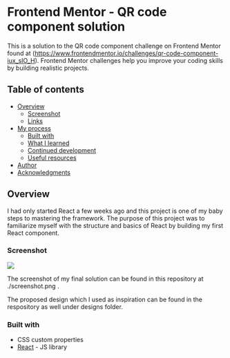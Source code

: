 # Frontend Mentor - QR code component solution

This is a solution to the QR code component challenge on Frontend Mentor found at (https://www.frontendmentor.io/challenges/qr-code-component-iux_sIO_H). Frontend Mentor challenges help you improve your coding skills by building realistic projects. 

## Table of contents

- [Overview](#overview)
  - [Screenshot](#screenshot)
  - [Links](#links)
- [My process](#my-process)
  - [Built with](#built-with)
  - [What I learned](#what-i-learned)
  - [Continued development](#continued-development)
  - [Useful resources](#useful-resources)
- [Author](#author)
- [Acknowledgments](#acknowledgments)


## Overview
I had only started React a few weeks ago and this project is one of my baby steps to mastering the framework. The purpose of this project was to familiarize myself with the structure and basics of React by building my first React component.

### Screenshot

![](./screenshot.jpg)

The screenshot of my final solution can be found in this repository at ./screenshot.png .

The proposed design which I used as inspiration can be found in the respository as well under designs folder.

### Built with

- CSS custom properties
- [React](https://reactjs.org/) - JS library
